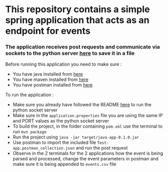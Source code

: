 # This repository contains a simple spring application that acts as an endpoint for events
### The application receives post requests and communicate via sockets to the python server [here](https://github.com/mister0/python-socket-server) to save it in a file

Before running this application you need to make sure : 

* You have java installed from [here](https://java.com/en/download/help/index_installing.xml)
* You have maven installed from [here](https://maven.apache.org/install.html)
* You have postman installed from [here](https://www.getpostman.com/downloads/)


 To run the application : 
* Make sure you already have followed the README [here](https://github.com/mister0/python-socket-server) to run the python socket server 
* Make sure in the `application.properties` file you are using the same IP and PORT values as the python socket server
* To build the project, in the folder containing `pom.xml` use the terminal to run `mvn package`
* Run the project using `java -jar target/java-app-0.1.0.jar`
* Use postman to import the included file `Test-app.postman_collection.json` and run the post request
* Observe in the 2 terminals for the 2 applications how the event is being parsed and processed, change the 
event parameters in postman and make sure it is being appended to `events.csv` file
